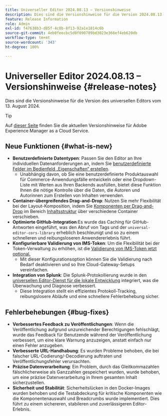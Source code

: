 ```yaml
---
title: Universeller Editor 2024.08.13 – Versionshinweise
description: Dies sind die Versionshinweise für die Version 2024.08.13 des universellen Editors.
feature: Release Information
role: Admin
exl-id: f47638b3-d85f-4c8b-8f13-92a1e1814c6b
source-git-commit: 4eb0feecbc5d0f090789bd3023e366ef4eb620db
workflow-type: tm+mt
source-wordcount: '343'
ht-degree: 100%

---
```


# Universeller Editor 2024.08.13 – Versionshinweise {#release-notes}

Dies sind die Versionshinweise für die Version des universellen Editors vom 13. August 2024.

>[!TIP]
>
>Auf [dieser Seite](/help/release-notes/release-notes-cloud/release-notes-current.md) finden Sie die aktuellen Versionshinweise für Adobe Experience Manager as a Cloud Service.

## Neue Funktionen {#what-is-new}

* **Benutzerdefinierte Datentypen**: Passen Sie den Editor an Ihre individuellen Datenanforderungen an, indem Sie [benutzerdefinierte Felder im Bedienfeld „Eigenschaften“ erstellen](https://developer.adobe.com/uix/docs/services/aem-universal-editor/api/item-types-renderers/).
   * Unabhängig davon, ob Sie eine benutzerdefinierte Produktauswahl für Commerce-Anwendungsfälle entwickeln oder eine Dropdown-Liste mit Werten aus Ihren Backends ausfüllen, bietet diese Funktion Ihnen die nötige Kontrolle über die Daten, die Autoren und Autorinnen zum Erstellen von Inhalten verwenden.
* **Container-übergreifendes Drag-and-Drop**: Nutzen Sie mehr Flexibilität bei der Layout-Komposition, indem Sie [Komponenten per Drag-and-Drop](/help/sites-cloud/authoring/universal-editor/authoring.md#reordering-components) im Bereich [Inhaltsstruktur](/help/sites-cloud/authoring/universal-editor/navigation.md#content-tree-mode) über verschiedene Container verschieben.
* **Optimierte GitHub-Integration**:Es wurde das Caching für GitHub-Antworten eingeführt, was den Abruf von Tags und der `universal-editor-cors-library` erheblich beschleunigt und so zu einem schnelleren und reibungsloseren Anwendererlebnis führt.
* **Konfigurierbare Validierung von IMS-Token**: Um die Flexibilität bei der Token-Verwaltung zu erhöhen, ist die [Validierung von IMS-Token jetzt optional.](/help/implementing/universal-editor/local-dev.md#setting-up-service)
   * Mit dieser Konfigurationsoption können Sie die Validierung nach Bedarf deaktivieren und so Ihre Cloud-Gateway-Setups vereinfachen.
* **Integration von Splunk**: Die Splunk-Protokollierung wurde in den [universellen Editor-Dienst für die lokale Entwicklung](/help/implementing/universal-editor/local-dev.md#setting-up-service) integriert, was die Überwachung und Diagnose verbessert.
   * Diese Integration stellt ein effizientes Protokoll-Tracking, reibungslosere Abläufe und eine schnellere Fehlerbehebung sicher.

## Fehlerbehebungen {#bug-fixes}

* **Verbessertes Feedback zu Veröffentlichungen**: Wenn die Veröffentlichung aufgrund unzureichender Berechtigungen fehlschlägt, wurde das Feedback für Benutzende während der Veröffentlichung verbessert, um eine klare Warnung anzuzeigen, anstatt einfach nur einen Fehler anzugeben.
* **Verbesserte URL-Handhabung**: Es wurden Probleme behoben, die bei falscher URL-Codierung/-Decodierung auftraten und Veröffentlichungsfehler verursachten.
* **Präzise Datenverarbeitung**: Ein Problem, durch das Gleitkommazahlen fälschlicherweise als Ganzzahlen gespeichert wurden, wurde behoben, um eine präzise Datenverarbeitung in Ihrem gesamten Inhalt sicherzustellen.
* **Sicherheit und Stabilität**: Sicherheitslücken in den Docker-Images wurden behoben und die Testabdeckung für kritische Komponenten wie die Komponentenauswahl und Breadcrumbs wurde implementiert. Dies führt zu einem sichereren, stabileren und zuverlässigeren Editor-Erlebnis.

